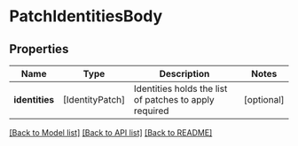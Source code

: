 # PatchIdentitiesBody

## Properties
Name | Type | Description | Notes
------------ | ------------- | ------------- | -------------
**identities** | [IdentityPatch] | Identities holds the list of patches to apply  required | [optional] 

[[Back to Model list]](../README.md#documentation-for-models) [[Back to API list]](../README.md#documentation-for-api-endpoints) [[Back to README]](../README.md)


